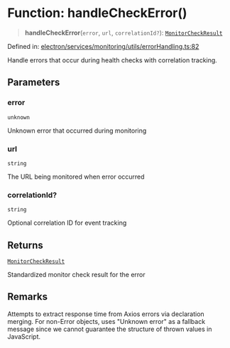 # Function: handleCheckError()

> **handleCheckError**(`error`, `url`, `correlationId?`): [`MonitorCheckResult`](../../../types/interfaces/MonitorCheckResult.md)

Defined in: [electron/services/monitoring/utils/errorHandling.ts:82](https://github.com/Nick2bad4u/Uptime-Watcher/blob/2a45eeb1723f8f7089001af2c92aa07d82dfe7e4/electron/services/monitoring/utils/errorHandling.ts#L82)

Handle errors that occur during health checks with correlation tracking.

## Parameters

### error

`unknown`

Unknown error that occurred during monitoring

### url

`string`

The URL being monitored when error occurred

### correlationId?

`string`

Optional correlation ID for event tracking

## Returns

[`MonitorCheckResult`](../../../types/interfaces/MonitorCheckResult.md)

Standardized monitor check result for the error

## Remarks

Attempts to extract response time from Axios errors via declaration merging.
For non-Error objects, uses "Unknown error" as a fallback message since
we cannot guarantee the structure of thrown values in JavaScript.
